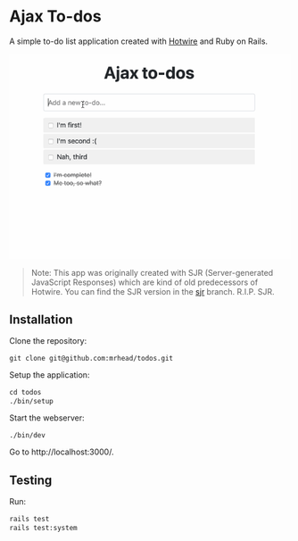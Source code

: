 # Ajax To-dos

A simple to-do list application created with [Hotwire](https://hotwire.dev/) and Ruby on Rails.

![Ajax to-dos GIF](todos.gif)

> Note: This app was originally created with SJR (Server-generated JavaScript Responses) which are kind of old predecessors of Hotwire. You can find the SJR version in the [sjr](https://github.com/mrhead/todos/tree/sjr) branch. R.I.P. SJR.

## Installation

Clone the repository:

```
git clone git@github.com:mrhead/todos.git
```

Setup the application:

```
cd todos
./bin/setup
```

Start the webserver:

```
./bin/dev
```

Go to http://localhost:3000/.

## Testing

Run:

```
rails test
rails test:system
```
